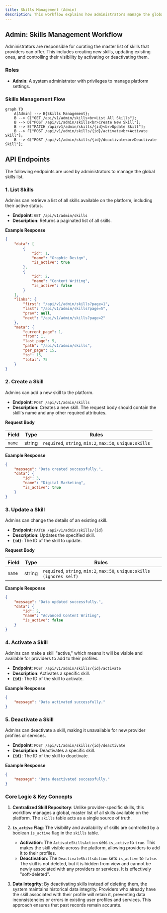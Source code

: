 ```yaml
---
title: Skills Management (Admin)
description: This workflow explains how administrators manage the global list of skills available on the platform.
---
```


## Admin: Skills Management Workflow

Administrators are responsible for curating the master list of skills that providers can offer. This includes creating new skills, updating existing ones, and controlling their visibility by activating or deactivating them.

### Roles

*   **Admin**: A system administrator with privileges to manage platform settings.

### Skills Management Flow

```mermaid
graph TD
    A[Admin] --> B{Skills Management};
    B --> C["GET /api/v1/admin/skills<br>List All Skills"];
    B --> D["POST /api/v1/admin/skills<br>Create New Skill"];
    B --> E["PATCH /api/v1/admin/skills/{id}<br>Update Skill"];
    B --> F["POST /api/v1/admin/skills/{id}/activate<br>Activate Skill"];
    B --> G["POST /api/v1/admin/skills/{id}/deactivate<br>Deactivate Skill"];
```

## API Endpoints

The following endpoints are used by administrators to manage the global skills list.

### 1. List Skills

Admins can retrieve a list of all skills available on the platform, including their active status.

*   **Endpoint**: `GET /api/v1/admin/skills`
*   **Description**: Returns a paginated list of all skills.

**Example Response**

```json
{
    "data": [
        {
            "id": 1,
            "name": "Graphic Design",
            "is_active": true
        },
        {
            "id": 2,
            "name": "Content Writing",
            "is_active": false
        }
    ],
    "links": {
        "first": "/api/v1/admin/skills?page=1",
        "last": "/api/v1/admin/skills?page=5",
        "prev": null,
        "next": "/api/v1/admin/skills?page=2"
    },
    "meta": {
        "current_page": 1,
        "from": 1,
        "last_page": 5,
        "path": "/api/v1/admin/skills",
        "per_page": 15,
        "to": 15,
        "total": 75
    }
}
```

### 2. Create a Skill

Admins can add a new skill to the platform.

*   **Endpoint**: `POST /api/v1/admin/skills`
*   **Description**: Creates a new skill. The request body should contain the skill's name and any other required attributes.

**Request Body**

| Field  | Type   | Rules                                                    |
|--------|--------|----------------------------------------------------------|
| `name` | string | `required`, `string`, `min:2`, `max:50`, `unique:skills` |

**Example Response**

```json
{
    "message": "Data created successfully.",
    "data": {
        "id": 3,
        "name": "Digital Marketing",
        "is_active": true
    }
}
```

### 3. Update a Skill

Admins can change the details of an existing skill.

*   **Endpoint**: `PATCH /api/v1/admin/skills/{id}`
*   **Description**: Updates the specified skill.
*   **`{id}`**: The ID of the skill to update.

**Request Body**

| Field  | Type   | Rules                                                                  |
|--------|--------|------------------------------------------------------------------------|
| `name` | string | `required`, `string`, `min:2`, `max:50`, `unique:skills (ignores self)` |

**Example Response**

```json
{
    "message": "Data updated successfully.",
    "data": {
        "id": 2,
        "name": "Advanced Content Writing",
        "is_active": false
    }
}
```

### 4. Activate a Skill

Admins can make a skill "active," which means it will be visible and available for providers to add to their profiles.

*   **Endpoint**: `POST /api/v1/admin/skills/{id}/activate`
*   **Description**: Activates a specific skill.
*   **`{id}`**: The ID of the skill to activate.

**Example Response**

```json
{
    "message": "Data activated successfully."
}
```

### 5. Deactivate a Skill

Admins can deactivate a skill, making it unavailable for new provider profiles or services.

*   **Endpoint**: `POST /api/v1/admin/skills/{id}/deactivate`
*   **Description**: Deactivates a specific skill.
*   **`{id}`**: The ID of the skill to deactivate.

**Example Response**

```json
{
    "message": "Data deactivated successfully."
}
```

### Core Logic & Key Concepts

1.  **Centralized Skill Repository**: Unlike provider-specific skills, this workflow manages a global, master list of all skills available on the platform. The `skills` table acts as a single source of truth.

2.  **`is_active` Flag**: The visibility and availability of skills are controlled by a boolean `is_active` flag in the `skills` table.
    *   **Activation**: The `ActivateSkillsAction` sets `is_active` to `true`. This makes the skill visible across the platform, allowing providers to add it to their profiles.
    *   **Deactivation**: The `DeactivateSkillsAction` sets `is_active` to `false`. The skill is not deleted, but it is hidden from view and cannot be newly associated with any providers or services. It is effectively "soft-deleted".

3.  **Data Integrity**: By deactivating skills instead of deleting them, the system maintains historical data integrity. Providers who already have the skill associated with their profile will retain it, preventing data inconsistencies or errors in existing user profiles and services. This approach ensures that past records remain accurate. 